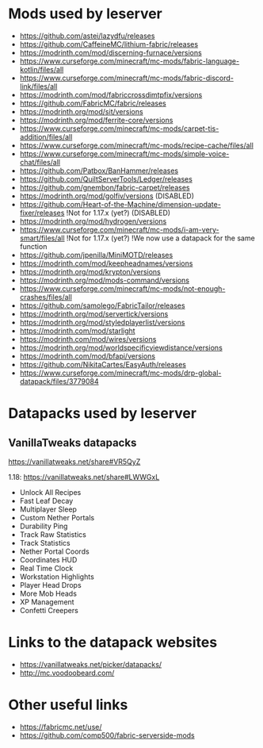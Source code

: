 # Mods used by leserver

* <https://github.com/astei/lazydfu/releases>
* <https://github.com/CaffeineMC/lithium-fabric/releases>
* <https://modrinth.com/mod/discerning-furnace/versions>
* <https://www.curseforge.com/minecraft/mc-mods/fabric-language-kotlin/files/all>
* <https://www.curseforge.com/minecraft/mc-mods/fabric-discord-link/files/all>
* <https://modrinth.com/mod/fabriccrossdimtpfix/versions>
* <https://github.com/FabricMC/fabric/releases>
* <https://modrinth.org/mod/sit/versions>
* <https://modrinth.org/mod/ferrite-core/versions>
* <https://www.curseforge.com/minecraft/mc-mods/carpet-tis-addition/files/all>
* <https://www.curseforge.com/minecraft/mc-mods/recipe-cache/files/all>
* <https://www.curseforge.com/minecraft/mc-mods/simple-voice-chat/files/all>
* <https://github.com/Patbox/BanHammer/releases>
* <https://github.com/QuiltServerTools/Ledger/releases>
* <https://github.com/gnembon/fabric-carpet/releases>
* <https://modrinth.org/mod/golfiv/versions> (DISABLED)
* <https://github.com/Heart-of-the-Machine/dimension-update-fixer/releases> !Not for 1.17.x (yet?) (DISABLED)
* <https://modrinth.org/mod/hydrogen/versions>
* <https://www.curseforge.com/minecraft/mc-mods/i-am-very-smart/files/all> !Not for 1.17.x (yet?) !We now use a datapack for the same function
* <https://github.com/jpenilla/MiniMOTD/releases>
* <https://modrinth.com/mod/keepheadnames/versions>
* <https://modrinth.org/mod/krypton/versions>
* <https://modrinth.org/mod/mods-command/versions>
* <https://www.curseforge.com/minecraft/mc-mods/not-enough-crashes/files/all>
* <https://github.com/samolego/FabricTailor/releases>
* <https://modrinth.org/mod/servertick/versions>
* <https://modrinth.org/mod/styledplayerlist/versions>
* <https://modrinth.com/mod/starlight>
* <https://modrinth.com/mod/wires/versions>
* <https://modrinth.org/mod/worldspecificviewdistance/versions>
* <https://modrinth.com/mod/bfapi/versions>
* <https://github.com/NikitaCartes/EasyAuth/releases>
* <https://www.curseforge.com/minecraft/mc-mods/drp-global-datapack/files/3779084>

# Datapacks used by leserver

## VanillaTweaks datapacks

<https://vanillatweaks.net/share#VR5QyZ>

1\.18: <https://vanillatweaks.net/share#LWWGxL>

* Unlock All Recipes
* Fast Leaf Decay
* Multiplayer Sleep
* Custom Nether Portals
* Durability Ping
* Track Raw Statistics
* Track Statistics
* Nether Portal Coords
* Coordinates HUD
* Real Time Clock
* Workstation Highlights
* Player Head Drops
* More Mob Heads
* XP Management
* Confetti Creepers

# Links to the datapack websites

* <https://vanillatweaks.net/picker/datapacks/>
* <http://mc.voodoobeard.com/>

# Other useful links

* <https://fabricmc.net/use/>
* <https://github.com/comp500/fabric-serverside-mods>